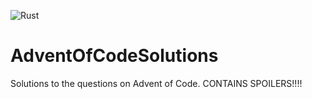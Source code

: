 ![Rust](https://github.com/esarver/AdventOfCodeSolutions/workflows/Rust/badge.svg)
# AdventOfCodeSolutions
Solutions to the questions on Advent of Code. CONTAINS SPOILERS!!!!
